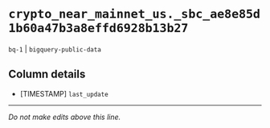 # `crypto_near_mainnet_us._sbc_ae8e85d1b60a47b3a8effd6928b13b27`
`bq-1` | `bigquery-public-data`

## Column details
* [TIMESTAMP] `last_update`

-------------------------------------------------------------------------------
*Do not make edits above this line.*

